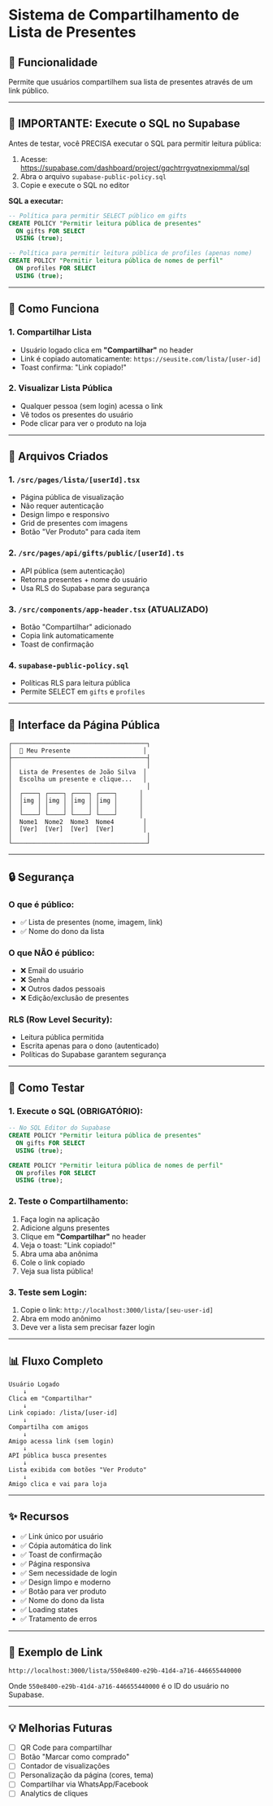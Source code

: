 # Sistema de Compartilhamento de Lista de Presentes

## 🎯 Funcionalidade

Permite que usuários compartilhem sua lista de presentes através de um link público.

---

## 📝 IMPORTANTE: Execute o SQL no Supabase

Antes de testar, você PRECISA executar o SQL para permitir leitura pública:

1. Acesse: https://supabase.com/dashboard/project/gqchtrrgvqtnexipmmal/sql
2. Abra o arquivo `supabase-public-policy.sql`
3. Copie e execute o SQL no editor

**SQL a executar:**
```sql
-- Política para permitir SELECT público em gifts
CREATE POLICY "Permitir leitura pública de presentes"
  ON gifts FOR SELECT
  USING (true);

-- Política para permitir leitura pública de profiles (apenas nome)
CREATE POLICY "Permitir leitura pública de nomes de perfil"
  ON profiles FOR SELECT
  USING (true);
```

---

## 🚀 Como Funciona

### 1. Compartilhar Lista
- Usuário logado clica em **"Compartilhar"** no header
- Link é copiado automaticamente: `https://seusite.com/lista/[user-id]`
- Toast confirma: "Link copiado!"

### 2. Visualizar Lista Pública
- Qualquer pessoa (sem login) acessa o link
- Vê todos os presentes do usuário
- Pode clicar para ver o produto na loja

---

## 📁 Arquivos Criados

### 1. `/src/pages/lista/[userId].tsx`
- Página pública de visualização
- Não requer autenticação
- Design limpo e responsivo
- Grid de presentes com imagens
- Botão "Ver Produto" para cada item

### 2. `/src/pages/api/gifts/public/[userId].ts`
- API pública (sem autenticação)
- Retorna presentes + nome do usuário
- Usa RLS do Supabase para segurança

### 3. `/src/components/app-header.tsx` (ATUALIZADO)
- Botão "Compartilhar" adicionado
- Copia link automaticamente
- Toast de confirmação

### 4. `supabase-public-policy.sql`
- Políticas RLS para leitura pública
- Permite SELECT em `gifts` e `profiles`

---

## 🎨 Interface da Página Pública

```
┌─────────────────────────────────────┐
│  🎁 Meu Presente                    │
├─────────────────────────────────────┤
│                                     │
│  Lista de Presentes de João Silva  │
│  Escolha um presente e clique...   │
│                                     │
│  ┌────┐ ┌────┐ ┌────┐ ┌────┐      │
│  │img │ │img │ │img │ │img │      │
│  │    │ │    │ │    │ │    │      │
│  └────┘ └────┘ └────┘ └────┘      │
│  Nome1  Nome2  Nome3  Nome4        │
│  [Ver]  [Ver]  [Ver]  [Ver]        │
│                                     │
└─────────────────────────────────────┘
```

---

## 🔒 Segurança

### O que é público:
- ✅ Lista de presentes (nome, imagem, link)
- ✅ Nome do dono da lista

### O que NÃO é público:
- ❌ Email do usuário
- ❌ Senha
- ❌ Outros dados pessoais
- ❌ Edição/exclusão de presentes

### RLS (Row Level Security):
- Leitura pública permitida
- Escrita apenas para o dono (autenticado)
- Políticas do Supabase garantem segurança

---

## 🧪 Como Testar

### 1. Execute o SQL (OBRIGATÓRIO):
```sql
-- No SQL Editor do Supabase
CREATE POLICY "Permitir leitura pública de presentes"
  ON gifts FOR SELECT
  USING (true);

CREATE POLICY "Permitir leitura pública de nomes de perfil"
  ON profiles FOR SELECT
  USING (true);
```

### 2. Teste o Compartilhamento:
1. Faça login na aplicação
2. Adicione alguns presentes
3. Clique em **"Compartilhar"** no header
4. Veja o toast: "Link copiado!"
5. Abra uma aba anônima
6. Cole o link copiado
7. Veja sua lista pública!

### 3. Teste sem Login:
1. Copie o link: `http://localhost:3000/lista/[seu-user-id]`
2. Abra em modo anônimo
3. Deve ver a lista sem precisar fazer login

---

## 📊 Fluxo Completo

```
Usuário Logado
    ↓
Clica em "Compartilhar"
    ↓
Link copiado: /lista/[user-id]
    ↓
Compartilha com amigos
    ↓
Amigo acessa link (sem login)
    ↓
API pública busca presentes
    ↓
Lista exibida com botões "Ver Produto"
    ↓
Amigo clica e vai para loja
```

---

## ✨ Recursos

- ✅ Link único por usuário
- ✅ Cópia automática do link
- ✅ Toast de confirmação
- ✅ Página responsiva
- ✅ Sem necessidade de login
- ✅ Design limpo e moderno
- ✅ Botão para ver produto
- ✅ Nome do dono da lista
- ✅ Loading states
- ✅ Tratamento de erros

---

## 🎯 Exemplo de Link

```
http://localhost:3000/lista/550e8400-e29b-41d4-a716-446655440000
```

Onde `550e8400-e29b-41d4-a716-446655440000` é o ID do usuário no Supabase.

---

## 💡 Melhorias Futuras

- [ ] QR Code para compartilhar
- [ ] Botão "Marcar como comprado"
- [ ] Contador de visualizações
- [ ] Personalização da página (cores, tema)
- [ ] Compartilhar via WhatsApp/Facebook
- [ ] Analytics de cliques
